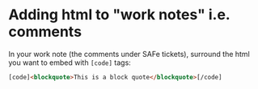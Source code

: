 # Adding html to "work notes" i.e. comments

In your work note (the comments under SAFe tickets), surround the html you want to embed with `[code]` tags:
```html
[code]<blockquote>This is a block quote</blockquote>[/code]
```
